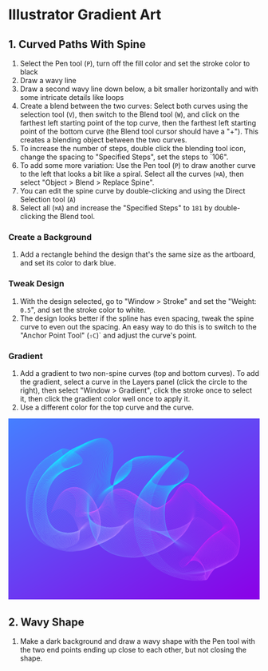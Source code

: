 # Illustrator Gradient Art

## 1. Curved Paths With Spine

1. Select the Pen tool (`P`), turn off the fill color and set the stroke color to black
2. Draw a wavy line
3. Draw a second wavy line down below, a bit smaller horizontally and with some intricate details like loops
4. Create a blend between the two curves: Select both curves using the selection tool (`V`), then switch to the Blend tool (`W`), and click on the farthest left starting point of the top curve, then the farthest left starting point of the bottom curve (the Blend tool cursor should have a "+"). This creates a blending object between the two curves.
5. To increase the number of steps, double click the blending tool icon, change the spacing to "Specified Steps", set the steps to `106".
6. To add some more variation: Use the Pen tool (`P`) to draw another curve to the left that looks a bit like a spiral. Select all the curves (`⌘A`), then select "Object > Blend > Replace Spine".
7. You can edit the spine curve by double-clicking and using the Direct Selection tool (`A`)
8. Select all (`⌘A`) and increase the "Specified Steps" to `181` by double-clicking the Blend tool.

### Create a Background

1. Add a rectangle behind the design that's the same size as the artboard, and set its color to dark blue.

### Tweak Design

1. With the design selected, go to "Window > Stroke" and set the "Weight: `0.5`", and set the stroke color to white.
2. The design looks better if the spline has even spacing, tweak the spine curve to even out the spacing. An easy way to do this is to switch to the "Anchor Point Tool" (`⇧C`)` and adjust the curve's point.

### Gradient

1. Add a gradient to two non-spine curves (top and bottom curves). To add the gradient, select a curve in the Layers panel (click the circle to the right), then select "Window > Gradient", click the stroke once to select it, then click the gradient color well once to apply it.
2. Use a different color for the top curve and the curve.

![Illustrator Gradient Art 1](assets/illustrator-gradient-art-1.png)

## 2. Wavy Shape

1. Make a dark background and draw a wavy shape with the Pen tool with the two end points ending up close to each other, but not closing the shape.